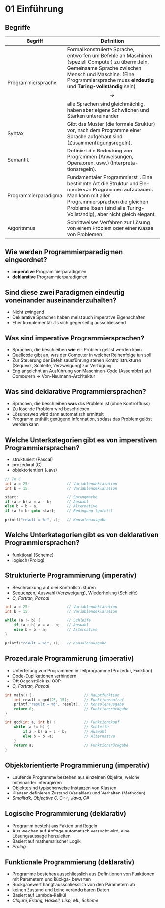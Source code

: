 # 01 Einführung



## Begriffe

| Begriff              | Definition                                                   |
| -------------------- | ------------------------------------------------------------ |
| Programmiersprache   | Formal konstruierte Sprache, entworfen um Befehle an Maschinen (speziell Computer) zu übermitteln. Gemeinsame Sprache zwischen Mensch und Maschine. (Eine Programmiersprache muss **eindeutig** und **Turing-vollständig** sein) $$\to$$ alle Sprachen sind gleichmächtig, haben aber eigene Schwächen und Stärken untereinander |
| Syntax               | Gibt das Muster (die formale Struktur) vor, nach dem Programme einer Sprache aufgebaut sind (Zusammenfügungsregeln). |
| Semantik             | Definiert die Bedeutung von Programmen (Anweisungen, Operatoren, usw.) (Interpreta- tionsregeln). |
| Programmierparadigma | Fundamentaler Programmierstil. Eine bestimmte Art die Struktur und Ele- mente von Programmen aufzubauen. Man kann mit allen Programmiersprachen die gleichen Probleme lösen (sind alle Turing-Vollständig), aber nicht gleich elegant. |
| Algorithmus          | Schrittweises Verfahren zur Lösung von einem Problem oder einer Klasse von Problemen. |



## Wie werden Programmierparadigmen eingeordnet?

* **imperative** Programmierparadigmen
* **deklarative** Programmierparadigmen



## Sind diese zwei Paradigmen eindeutig voneinander auseinanderzuhalten? 

* Nicht zwingend
* Deklarative Sprachen haben meist auch imperative Eigenschaften
* Eher komplementär als sich gegenseitig ausschliessend



## Was sind imperative Programmiersprachen?

* Sprachen, die beschreiben **wie** ein Problem gelöst werden kann
* Quellcode gibt an, was der Computer in welcher Reihenfolge tun soll
* Zur Steuerung der Befehlsausführung stehen Kontrollstrukturen (Sequenz, Schleife, Verzweigung) zur Verfügung
* Eng angelehnt an Ausführung von Maschinen-Code (Assembler) auf Computern $\to$ Von-Neumann-Architektur 



## Was sind deklarative Programmiersprachen?

* Sprachen, die beschreiben **was** das Problem ist (ohne Kontrollfluss)
* Zu lösende Problem wird beschrieben
* Lösungsweg wird dann automatisch ermittelt
* Programm enthält genügend Information, sodass das Problem gelöst werden kann



## Welche Unterkategorien gibt es von imperativen Programmiersprachen?

* strukturiert (Pascal)
* prozedural (C)
* objektorientiert (Java)

```c
// In C
int a = 25; 				// Variablendeklaration  
int b = 15; 				// Variablendeklaration

start: 						// Sprungmarke
if (a > b) a = a - b; 		// Auswahl
else b = b - a; 			// Alternative
if (a != b) goto start; 	// Bedingung (goto!!)

printf("result = %i", a); 	// Konsolenausgabe
```



## Welche Unterkategorien gibt es von deklarativen Programmiersprachen?

* funktional (Scheme)
* logisch (Prolog)



## Strukturierte Programmierung (imperativ)

* Beschränkung auf drei Kontrollstrukturen
* Sequenzen, Auswahl (Verzweigung), Wiederholung (Schleife)
* *C, Fortran, Pascal*

```c
int a = 25;					// Variablendeklaration 
int b = 15; 				// Variablendeklaration 

while (a != b) { 			// Schleife
	if (a > b) a = a - b; 	// Auswahl
    else b = b - a;			// Alternative
}

printf("result = %i", a);  	// Konsolenausgabe
```



## Prozedurale Programmierung (imperativ)

* Unterteilung von Programmen in Teilprogramme (Prozedur, Funktion)
* Code-Duplikationen verhindern
* Oft Gegenstück zu OOP
* *C, Fortran, Pascal*

```c
int main() { 						// Hauptfunktion
	int result = gcd(25, 15);		// Funktionsaufruf 
	printf("result = %i", result);	// Konsolenausgabe 
    return 0;						// Funktionsrückgabe
}

int gcd(int a, int b) {				// Funktionskopf
    while (a != b) {				// Schleife
        if(a > b) a = a - b;		// Auswahl
        else b = b -a;				// Alternative
    }
    return a;						// Funktionsrückgabe
}
```



## Objektorientierte Programmierung (imperativ)

* Laufende Programme bestehen aus einzelnen Objekte, welche miteinander interagieren
* Objekte sind typischerweise Instanzen von Klassen
* Klassen definieren Zustand (Variablen) und Verhalten (Methoden)
* *Smalltalk, Objective C, C++, Java, C#*



## Logische Programmierung (deklarativ)

* Programm besteht aus Fakten und Regeln
* Aus welchen auf Anfrage automatisch versucht wird, eine Lösungsaussage herzuleiten
* Basiert auf mathematischer Logik
* *Prolog*



## Funktionale Programmierung (deklarativ)

* Programme bestehen ausschliesslich aus Definitionen von Funktionen mit Parametern und Rückga- bewerten
* Rückgabewert hängt ausschliesslich von den Parametern ab
* keinen Zustand und keine veränderbaren Daten
* Basiert auf Lambda-Kalkül
* *Clojure, Erlang, Haskell, Lisp, ML, Scheme*